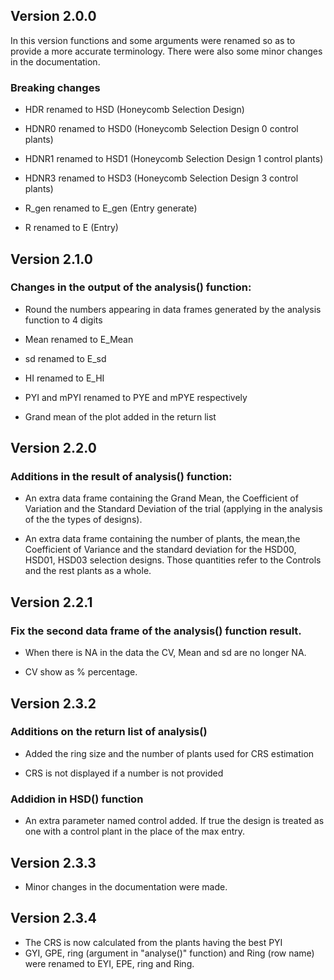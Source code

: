 ## Version 2.0.0

In this version  functions and some arguments were renamed so as to provide a more accurate terminology. There were also some minor changes in the documentation.

### Breaking changes

* HDR    renamed to HSD      (Honeycomb Selection Design)

* HDNR0  renamed to HSD0     (Honeycomb Selection Design 0 control plants)

* HDNR1  renamed to HSD1     (Honeycomb Selection Design 1 control plants)

* HDNR3  renamed to HSD3     (Honeycomb Selection Design 3 control plants)

* R_gen  renamed to E_gen    (Entry generate)

* R      renamed to E        (Entry)

## Version 2.1.0

### Changes in the output of the analysis() function:

* Round the numbers appearing in data frames generated by the analysis function to 4 digits

* Mean renamed to E_Mean

* sd renamed to E_sd

* HI renamed to E_HI

* PYI and mPYI renamed to PYE and mPYE respectively

* Grand mean of the plot added in the return list

## Version 2.2.0

### Additions in the result of analysis() function:

* An extra data frame containing the Grand Mean, the Coefficient of Variation and the Standard Deviation of the trial (applying in the analysis of the the types of designs).

* An extra data frame containing the number of plants, the mean,the Coefficient of Variance and the standard deviation 
for the HSD00, HSD01, HSD03 selection designs. Those quantities refer to the Controls and the rest plants as a whole.

## Version 2.2.1

### Fix the second data frame of the analysis() function  result.

* When there is NA in the data the CV, Mean and sd are no longer NA.

* CV show as % percentage. 


## Version 2.3.2


### Additions on the return list of analysis() 

* Added the ring size and the number of plants used for CRS estimation

* CRS is not displayed if a number is not provided


### Addidion in HSD() function

* An extra parameter named control added. If true the design is treated as one with a control plant 
in the place of the max entry.

## Version 2.3.3

* Minor changes in the documentation were made.

## Version 2.3.4

* The CRS is now calculated from the plants  having the best PYI 
* GYI, GPE, ring (argument in "analyse()" function) and Ring (row name) were renamed to EYI, EPE, ring and Ring.